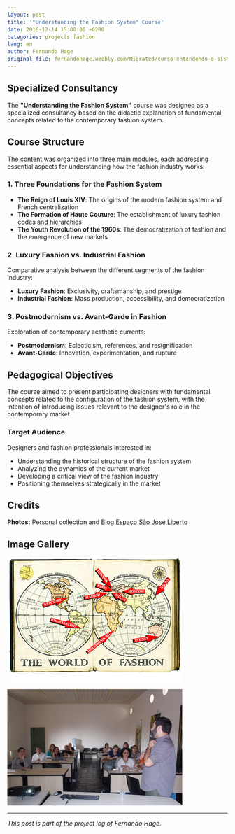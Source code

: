 ```yaml
---
layout: post
title: '"Understanding the Fashion System" Course'
date: 2016-12-14 15:00:00 +0200
categories: projects fashion
lang: en
author: Fernando Hage
original_file: fernandohage.weebly.com/Migrated/curso-entendendo-o-sistema-da-moda.html
---
```


## Specialized Consultancy

The **"Understanding the Fashion System"** course was designed as a specialized consultancy based on the didactic explanation of fundamental concepts related to the contemporary fashion system.

## Course Structure

The content was organized into three main modules, each addressing essential aspects for understanding how the fashion industry works:

### 1. Three Foundations for the Fashion System

- **The Reign of Louis XIV**: The origins of the modern fashion system and French centralization
- **The Formation of Haute Couture**: The establishment of luxury fashion codes and hierarchies
- **The Youth Revolution of the 1960s**: The democratization of fashion and the emergence of new markets

### 2. Luxury Fashion vs. Industrial Fashion

Comparative analysis between the different segments of the fashion industry:

- **Luxury Fashion**: Exclusivity, craftsmanship, and prestige
- **Industrial Fashion**: Mass production, accessibility, and democratization

### 3. Postmodernism vs. Avant-Garde in Fashion

Exploration of contemporary aesthetic currents:

- **Postmodernism**: Eclecticism, references, and resignification
- **Avant-Garde**: Innovation, experimentation, and rupture

## Pedagogical Objectives

The course aimed to present participating designers with fundamental concepts related to the configuration of the fashion system, with the intention of introducing issues relevant to the designer's role in the contemporary market.

### Target Audience

Designers and fashion professionals interested in:

- Understanding the historical structure of the fashion system
- Analyzing the dynamics of the current market
- Developing a critical view of the fashion industry
- Positioning themselves strategically in the market

## Credits

**Photos:** Personal collection and [Blog Espaço São José Liberto](http://espacosaojose.com.br/)

## Image Gallery


!["Understanding the Fashion System" Course](/assets/images/2016-12-14-curso-sistema-moda-teoria-pratica-01.jpg)



!["Understanding the Fashion System" Course](/assets/images/2016-12-14-curso-sistema-moda-teoria-pratica-02.jpg)


---

*This post is part of the project log of Fernando Hage.*